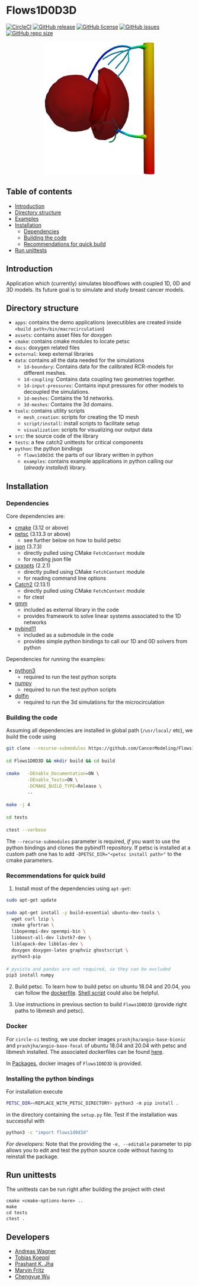 # Flows1D0D3D

[![CircleCI](https://circleci.com/gh/CancerModeling/Flows1D0D3D.svg?style=shield)](https://circleci.com/gh/CancerModeling/Flows1D0D3D) [![GitHub release](https://img.shields.io/github/release/CancerModeling/Flows1D0D3D.svg)](https://GitHub.com/CancerModeling/Flows1D0D3D/releases/) [![GitHub license](https://img.shields.io/github/license/CancerModeling/Flows1D0D3D.svg)](https://github.com/CancerModeling/Flows1D0D3D/blob/main/LICENSE) [![GitHub issues](https://img.shields.io/github/issues/CancerModeling/Flows1D0D3D.svg)](https://github.com/CancerModeling/Flows1D0D3D/issues) [![GitHub repo size](https://img.shields.io/github/repo-size/CancerModeling/Flows1D0D3D.svg)](https://GitHub.com/CancerModeling/Flows1D0D3D/)

<p align="center"> <img src="https://github.com/CancerModeling/Flows1D0D3D/blob/main/assets/logo/logo.png" width="300"> </p>


## Table of contents

  - [Introduction](#Introduction)
  - [Directory structure](#Directory-structure)
  - [Examples](#Examples)
  - [Installation](#Installation)
    * [Dependencies](#Dependencies)
    * [Building the code](#Building-the-code)
    * [Recommendations for quick build](#Recommendations-for-quick-build)
  - [Run unittests](#Run-unittests)

## Introduction
Application which (currently) simulates bloodflows with coupled 1D, 0D and 3D models.
Its future goal is to simulate and study breast cancer models.

## Directory structure
  - `apps`: contains the demo applications (executibles are created inside `<build path>/bin/macrocirculation`)
  - `assets`: contains asset files for doxygen
  - `cmake`: contains cmake modules to locate petsc 
  - `docs`: doxygen related files
  - `external`: keep external libraries
  - `data`: contains all the data needed for the simulations
    - `1d-boundary`: Contains data for the calibrated RCR-models for different meshes.
    - `1d-coupling`: Contains data coupling two geometries together. 
    - `1d-input-pressures`: Contains input pressures for other models to decoupled the simulations.
    - `1d-meshes`: Contains the 1d networks.
    - `3d-meshes`: Contains the 3d domains.
  - `tools`: contains utility scripts
    - `mesh_creation`: scripts for creating the 1D mesh 
    - `script/install`: install scripts to facilitate setup
    - `visualization`: scripts for visualizing our output data
  - `src`: the source code of the library 
  - `tests`: a few catch2 unittests for critical components
  - `python`: the python bindings
    - `flows1d0d3d`: the parts of our library written in python
    - `examples`: contains example applications in python calling our (*already installed*) library.

## Installation

### Dependencies
Core dependencies are:
  - [cmake](https://cmake.org/) (3.12 or above) 
  - [petsc](https://github.com/petsc/petsc) (3.13.3 or above)
    * see further below on how to build petsc
  - [json](https://github.com/nlohmann/json) (3.7.3)
    * directly pulled using CMake `FetchContent` module
    * for reading json file
  - [cxxopts](https://github.com/jarro2783/cxxopts) (2.2.1)
    * directly pulled using CMake `FetchContent` module
    * for reading command line options
  - [Catch2](https://github.com/catchorg/Catch2.git) (2.13.1)
    * directly pulled using CMake `FetchContent` module
    * for ctest
  - [gmm](http://getfem.org/project/libdesc_gmm.html)
    * included as external library in the code
    * provides framework to solve linear systems associated to the 1D networks
  - [pybind11](https://github.com/pybind/pybind11)
    * included as a submodule in the code
    * provides simple python bindings to call our 1D and 0D solvers from python

Dependencies for running the examples:
  - [python3](https://www.python.org/)
    * required to run the test python scripts
  - [numpy](https://numpy.org/)
    * required to run the test python scripts
  - [dolfin](https://fenicsproject.org/)
    * required to run the 3d simulations for the microcirculation 
     
### Building the code
Assuming all dependencies are installed in global path (`/usr/local/` etc), we build the code using
```sh
git clone --recurse-submodules https://github.com/CancerModeling/Flows1D0D3D.git

cd Flows1D0D3D && mkdir build && cd build

cmake   -DEnable_Documentation=ON \
        -DEnable_Tests=ON \
        -DCMAKE_BUILD_TYPE=Release \
        ..

make -j 4

cd tests

ctest --verbose
```
The `--recurse-submodules` parameter is required, *if* you want to use the python bindings and clones the pybind11 repository.
If petsc is installed at a custom path one has to add `-DPETSC_DIR="<petsc install path>"` to the cmake parameters.

### Recommendations for quick build
1. Install most of the dependencies using `apt-get`:
```sh
sudo apt-get update 
  
sudo apt-get install -y build-essential ubuntu-dev-tools \
  wget curl lzip \
  cmake gfortran \
  libopenmpi-dev openmpi-bin \
  libboost-all-dev libvtk7-dev \
  liblapack-dev libblas-dev \
  doxygen doxygen-latex graphviz ghostscript \
  python3-pip 

# pyvista and pandas are not required, so they can be excluded
pip3 install numpy
```

2. Build petsc. To learn how to build petsc on ubuntu 18.04 and 20.04, you can follow the [dockerfile](https://github.com/prashjha/dockerimages/blob/main/angio-base-bionic/Dockerfile). [Shell script](tools/script/install/install_petsc_libmesh.sh) could also be helpful.

3. Use instructions in previous section to build `Flows1D0D3D` (provide right paths to libmesh and petsc). 

### Docker
For `circle-ci` testing, we use docker images `prashjha/angio-base-bionic` and `prashjha/angio-base-focal` of ubuntu 18.04 and 20.04 with petsc and libmesh installed. The associated dockerfiles can be found [here](https://github.com/prashjha/dockerimages). 

In [Packages](https://github.com/orgs/CancerModeling/packages?repo_name=Flows1D0D3D), docker images of `Flows1D0D3D` is provided. 

### Installing the python bindings

For installation execute
```bash
PETSC_DIR=<REPLACE_WITH_PETSC_DIRECTORY> python3 -m pip install .
```
in the directory containing the `setup.py` file. Test if the installation was successful with
```bash
python3 -c "import flows1d0d3d"
```
*For developers:*
Note that the providing the `-e, --editable` parameter to pip allows you to edit and test the python source code without having to reinstall the package.

## Run unittests

The unittests can be run right after building the project with ctest
```
cmake <cmake-options-here> ..
make 
cd tests
ctest .
```

## Developers
  - [Andreas Wagner](mailto:wagneran@ma.tum.de)
  - [Tobias Koeppl](mailto:koepplto@ma.tum.de)
  - [Prashant K. Jha](mailto:pjha.sci@gmail.com)
  - [Marvin Fritz](mailto:marvin.fritz@ma.tum.de)
  - [Chengyue Wu](mailto:cw35926@utexas.edu)
